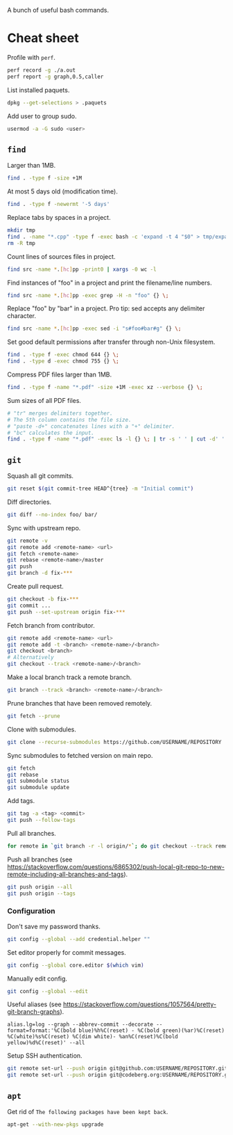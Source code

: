 A bunch of useful bash commands.

# Cheat sheet

Profile with `perf`.

```bash
perf record -g ./a.out
perf report -g graph,0.5,caller
```

List installed paquets.

```bash
dpkg --get-selections > .paquets
```

Add user to group sudo.

```bash
usermod -a -G sudo <user>
```


## `find`

Larger than 1MB.

```bash
find . -type f -size +1M
```

At most 5 days old (modification time).

```bash
find . -type f -newermt '-5 days'
```

Replace tabs by spaces in a project.

```bash
mkdir tmp
find . -name "*.cpp" -type f -exec bash -c 'expand -t 4 "$0" > tmp/expanded && mv tmp/expanded "$0"' {} \;
rm -R tmp
```

Count lines of sources files in project.

```bash
find src -name *.[hc]pp -print0 | xargs -0 wc -l
```

Find instances of "foo" in a project and print the filename/line numbers.

```bash
find src -name *.[hc]pp -exec grep -H -n "foo" {} \;
```

Replace "foo" by "bar" in a project.
Pro tip: sed accepts any delimiter character.

```bash
find src -name *.[hc]pp -exec sed -i "s#foo#bar#g" {} \;
```

Set good default permissions after transfer through non-Unix filesystem.

```bash
find . -type f -exec chmod 644 {} \;
find . -type d -exec chmod 755 {} \;
```

Compress PDF files larger than 1MB.

```bash
find . -type f -name "*.pdf" -size +1M -exec xz --verbose {} \;
```

Sum sizes of all PDF files.

```bash
# "tr" merges delimiters together.
# The 5th column contains the file size.
# "paste -d+" concatenates lines with a "+" delimiter.
# "bc" calculates the input.
find . -type f -name "*.pdf" -exec ls -l {} \; | tr -s ' ' | cut -d' ' -f 5 | paste -sd+ | bc
```


## `git`

Squash all git commits.

```bash
git reset $(git commit-tree HEAD^{tree} -m "Initial commit")
```

Diff directories.

```bash
git diff --no-index foo/ bar/
```

Sync with upstream repo.

```bash
git remote -v
git remote add <remote-name> <url>
git fetch <remote-name>
git rebase <remote-name>/master
git push
git branch -d fix-***
```

Create pull request.

```bash
git checkout -b fix-***
git commit ...
git push --set-upstream origin fix-***
```

Fetch branch from contributor.

```bash
git remote add <remote-name> <url>
git remote add -t <branch> <remote-name>/<branch>
git checkout <branch>
# Alternatively
git checkout --track <remote-name>/<branch>
```

Make a local branch track a remote branch.

```bash
git branch --track <branch> <remote-name>/<branch>
```

Prune branches that have been removed remotely.

```bash
git fetch --prune
```

Clone with submodules.

```bash
git clone --recurse-submodules https://github.com/USERNAME/REPOSITORY
```

Sync submodules to fetched version on main repo.

```bash
git fetch
git rebase
git submodule status
git submodule update
```

Add tags.

```bash
git tag -a <tag> <commit>
git push --follow-tags
```

Pull all branches.

```bash
for remote in `git branch -r -l origin/*`; do git checkout --track remotes/$remote; done
```

Push all branches (see https://stackoverflow.com/questions/6865302/push-local-git-repo-to-new-remote-including-all-branches-and-tags).

```bash
git push origin --all
git push origin --tags
```

### Configuration

Don't save my password thanks.

```bash
git config --global --add credential.helper ""
```

Set editor properly for commit messages.

```bash
git config --global core.editor $(which vim)
```

Manually edit config.

```bash
git config --global --edit
```

Useful aliases (see https://stackoverflow.com/questions/1057564/pretty-git-branch-graphs).

```
alias.lg=log --graph --abbrev-commit --decorate --format=format:'%C(bold blue)%h%C(reset) - %C(bold green)(%ar)%C(reset) %C(white)%s%C(reset) %C(dim white)- %an%C(reset)%C(bold yellow)%d%C(reset)' --all
```

Setup SSH authentication.

```bash
git remote set-url --push origin git@github.com:USERNAME/REPOSITORY.git
git remote set-url --push origin git@codeberg.org:USERNAME/REPOSITORY.git
```


## `apt`

Get rid of `The following packages have been kept back`.

```bash
apt-get --with-new-pkgs upgrade
```

